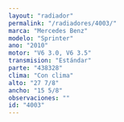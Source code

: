 ```yaml
---
layout: "radiador"
permalink: "/radiadores/4003/"
marca: "Mercedes Benz"
modelo: "Sprinter"
ano: "2010"
motor: "V6 3.0, V6 3.5"
transmision: "Estándar"
parte: "438328"
clima: "Con clima"
alto: "27 7/8"
ancho: "15 5/8"
observaciones: ""
id: "4003"
---
```



